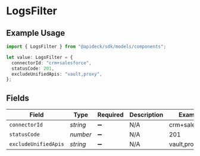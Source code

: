 # LogsFilter

## Example Usage

```typescript
import { LogsFilter } from "@apideck/sdk/models/components";

let value: LogsFilter = {
  connectorId: "crm+salesforce",
  statusCode: 201,
  excludeUnifiedApis: "vault,proxy",
};
```

## Fields

| Field                | Type                 | Required             | Description          | Example              |
| -------------------- | -------------------- | -------------------- | -------------------- | -------------------- |
| `connectorId`        | *string*             | :heavy_minus_sign:   | N/A                  | crm+salesforce       |
| `statusCode`         | *number*             | :heavy_minus_sign:   | N/A                  | 201                  |
| `excludeUnifiedApis` | *string*             | :heavy_minus_sign:   | N/A                  | vault,proxy          |